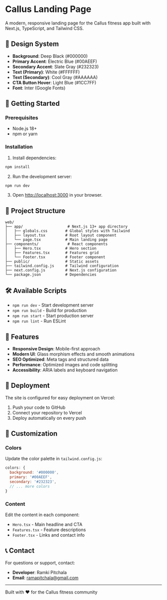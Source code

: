 # Callus Landing Page

A modern, responsive landing page for the Callus fitness app built with Next.js, TypeScript, and Tailwind CSS.

## 🎨 Design System

- **Background**: Deep Black (#000000)
- **Primary Accent**: Electric Blue (#00AEEF)
- **Secondary Accent**: Slate Gray (#232323)
- **Text (Primary)**: White (#FFFFFF)
- **Text (Secondary)**: Cool Gray (#AAAAAA)
- **CTA Button Hover**: Light Blue (#1CC7FF)
- **Font**: Inter (Google Fonts)

## 🚀 Getting Started

### Prerequisites

- Node.js 18+ 
- npm or yarn

### Installation

1. Install dependencies:
```bash
npm install
```

2. Run the development server:
```bash
npm run dev
```

3. Open [http://localhost:3000](http://localhost:3000) in your browser.

## 📁 Project Structure

```
web/
├── app/                    # Next.js 13+ app directory
│   ├── globals.css        # Global styles with Tailwind
│   ├── layout.tsx         # Root layout component
│   └── page.tsx           # Main landing page
├── components/             # React components
│   ├── Hero.tsx           # Hero section
│   ├── Features.tsx       # Features grid
│   └── Footer.tsx         # Footer component
├── public/                # Static assets
├── tailwind.config.js     # Tailwind configuration
├── next.config.js         # Next.js configuration
└── package.json           # Dependencies
```

## 🛠 Available Scripts

- `npm run dev` - Start development server
- `npm run build` - Build for production
- `npm run start` - Start production server
- `npm run lint` - Run ESLint

## 🎯 Features

- **Responsive Design**: Mobile-first approach
- **Modern UI**: Glass morphism effects and smooth animations
- **SEO Optimized**: Meta tags and structured data
- **Performance**: Optimized images and code splitting
- **Accessibility**: ARIA labels and keyboard navigation

## 🚀 Deployment

The site is configured for easy deployment on Vercel:

1. Push your code to GitHub
2. Connect your repository to Vercel
3. Deploy automatically on every push

## 📝 Customization

### Colors
Update the color palette in `tailwind.config.js`:

```javascript
colors: {
  background: '#000000',
  primary: '#00AEEF',
  secondary: '#232323',
  // ... more colors
}
```

### Content
Edit the content in each component:
- `Hero.tsx` - Main headline and CTA
- `Features.tsx` - Feature descriptions
- `Footer.tsx` - Links and contact info

## 📞 Contact

For questions or support, contact:
- **Developer**: Ramki Pitchala
- **Email**: ramapitchala@gmail.com

---

Built with ❤️ for the Callus fitness community 